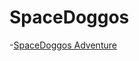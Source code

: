 # SpaceDoggos


-[SpaceDoggos Adventure](https://github.com/dianavile/SpaceDoggos/blob/master/Space%20Doggo%20Adventures.PNG)
